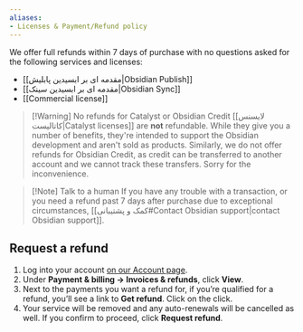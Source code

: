 ```yaml
---
aliases:
- Licenses & Payment/Refund policy
---
```


We offer full refunds within 7 days of purchase with no questions asked for the following services and licenses:

- [[مقدمه ای بر ابسیدین پابلیش|Obsidian Publish]]
- [[مقدمه ای بر ابسیدین سینک|Obsidian Sync]]
- [[Commercial license]]

> [!Warning] No refunds for Catalyst or Obsidian Credit
> [[لایسنس کاتالیست|Catalyst licenses]] are **not** refundable. While they give you a number of benefits, they're intended to support the Obsidian development and aren't sold as products.
> Similarly, we do not offer refunds for Obsidian Credit, as credit can be transferred to another account and we cannot track these transfers. Sorry for the inconvenience.

> [!Note] Talk to a human
> If you have any trouble with a transaction, or you need a refund past 7 days after purchase due to exceptional circumstances, [[کمک و پشتیبانی#Contact Obsidian support|contact Obsidian support]].

## Request a refund

1. Log into your account [on our Account page](https://obsidian.md/account).
2. Under **Payment & billing → Invoices & refunds**, click **View**.
3. Next to the payments you want a refund for, if you’re qualified for a refund, you’ll see a link to **Get refund**. Click on the click.
4. Your service will be removed and any auto-renewals will be cancelled as well. If you confirm to proceed, click **Request refund**.
